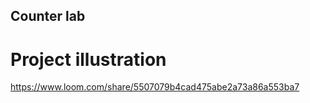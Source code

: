## Counter lab

# Project illustration

https://www.loom.com/share/5507079b4cad475abe2a73a86a553ba7
